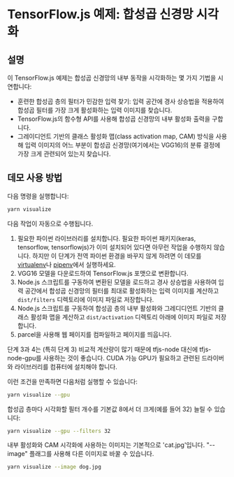 # TensorFlow.js 예제: 합성곱 신경망 시각화

## 설명

이 TensorFlow.js 예제는 합성곱 신경망의 내부 동작을 시각화하는 몇 가지 기법을 시연합니다:

- 훈련한 합성곱 층의 필터가 민감한 입력 찾기: 입력 공간에 경사 상승법을 적용하여 합성곱 필터를
  가장 크게 활성화하는 입력 이미지를 찾습니다.
- TensorFlow.js의 함수형 API를 사용해 합성곱 신경망의 내부 활성화 출력을 구합니다.
- 그레이디언트 기반의 클래스 활성화 맵(class activation map, CAM) 방식을 사용해 입력 이미지의 어느 부분이
  합성곱 신경망(여기에서는 VGG16)의 분류 결정에 가장 크게 관련되어 있는지 찾습니다.

## 데모 사용 방법

다음 명령을 실행합니다:
```sh
yarn visualize
```

다음 작업이 자동으로 수행됩니다.

1. 필요한 파이썬 라이브러리를 설치합니다. 필요한 파이썬 패키지(keras, tensorflow, tensorflowjs)가
   이미 설치되어 있다면 아무런 작업을 수행하지 않습니다. 하지만 이 단계가 전역 파이썬 환경을 바꾸지 않게 하려면
   이 데모를 [virtualenv](https://virtualenv.pypa.io/en/latest/)나
   [pipenv](https://pipenv.readthedocs.io/en/latest/)에서 실행하세요.
2. VGG16 모델을 다운로드하여 TensorFlow.js 포맷으로 변환합니다.
3. Node.js 스크립트를 구동하여 변환된 모델을 로드하고 경사 상승법을 사용하여 입력 공간에서
   합성곱 신경망의 필터를 최대로 활성화하는 입력 이미지를 계산하고 `dist/filters` 디렉토리에
   이미지 파일로 저장합니다.
4. Node.js 스크립트를 구동하여 합성곱 층의 내부 활성화와 그레디디언트 기반의 클래스 활성화 맵을 계산하고
   `dist/activation` 디렉토리 아래에 이미지 파일로 저장합니다.
5. parcel을 사용해 웹 페이지를 컴파일하고 페이지를 띄웁니다.

단계 3과 4는 (특히 단계 3) 비교적 계산량이 많기 때문에 tfjs-node 대신에 tfjs-node-gpu를
사용하는 것이 좋습니다. CUDA 가능 GPU가 필요하고 관련된 드라이버와 라이브러리를 컴퓨터에 설치해야 합니다.

이런 조건을 만족하면 다음처럼 실행할 수 있습니다:

```sh
yarn visualize --gpu
```

합성곱 층마다 시각화할 필터 개수를 기본값 8에서 더 크게(예를 들어 32) 늘릴 수 있습니다:

```sh
yarn visualize --gpu --filters 32
```

내부 활성화와 CAM 시각화에 사용하는 이미지는 기본적으로 'cat.jpg'입니다. "--image" 플래그를
사용해 다른 이미지로 바꿀 수 있습니다.

```sh
yarn visualize --image dog.jpg
```
